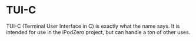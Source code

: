 # TUI-C
TUI-C (Terminal User Interface in C) is exactly what the name says. It is intended for use in the iPodZero project, but can handle a ton of other uses.
